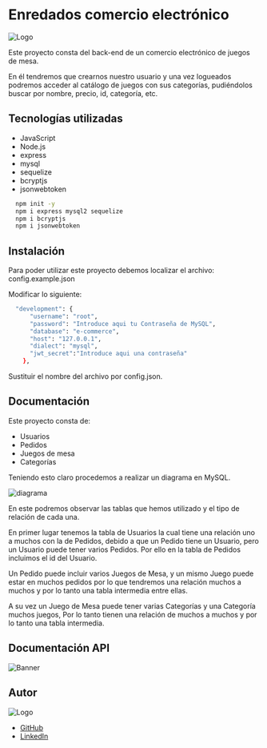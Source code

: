 
# Enredados comercio electrónico

![Logo](https://dev-to-uploads.s3.amazonaws.com/uploads/articles/th5xamgrr6se0x5ro4g6.png)


Este proyecto consta del back-end de un comercio electrónico de juegos de mesa.

En él tendremos que crearnos nuestro usuario y una vez logueados podremos acceder al catálogo de juegos con sus categorías, pudiéndolos buscar por nombre, precio, id, categoría, etc.


## Tecnologías utilizadas

- JavaScript
- Node.js
- express
- mysql
- sequelize
- bcryptjs
- jsonwebtoken

```bash
  npm init -y
  npm i express mysql2 sequelize
  npm i bcryptjs
  npm i jsonwebtoken
```


## Instalación

Para poder utilizar este proyecto debemos localizar el archivo: config.example.json

Modificar lo siguiente:

```bash
  "development": {
      "username": "root",
      "password": "Introduce aqui tu Contraseña de MySQL",
      "database": "e-commerce",
      "host": "127.0.0.1",
      "dialect": "mysql",
      "jwt_secret":"Introduce aqui una contraseña"
    },
```
Sustituir el nombre del archivo por config.json.   


## Documentación

Este proyecto consta de:
- Usuarios
- Pedidos
- Juegos de mesa
- Categorías

Teniendo esto claro procedemos a realizar un diagrama en MySQL.

![diagrama](https://github.com/JuanjoSalas/e-commerce/assets/161235632/9a36760d-fc2d-48a1-a388-1a8396cb3461)


En este podremos observar las tablas que hemos utilizado y el tipo de relación de cada una.

En primer lugar tenemos la tabla de Usuarios la cual tiene una relación uno a muchos con la de Pedidos, debido a que un Pedido tiene un Usuario, pero un Usuario puede tener varios Pedidos.
Por ello en la tabla de Pedidos incluimos el id del Usuario.

Un Pedido puede incluir varios Juegos de Mesa, y un mismo Juego puede estar en muchos pedidos por lo que tendremos una relación muchos a muchos y por lo tanto una tabla intermedia entre ellas.

A  su vez un Juego de Mesa puede tener varias Categorías y una Categoría muchos juegos, Por lo tanto tienen una relación de muchos a muchos y por lo tanto una tabla intermedia.


## Documentación API

![Banner](https://github.com/JuanjoSalas/e-commerce/assets/161235632/b18d008b-dbc5-4b10-8323-3e0a135fe97d)


## Autor

![Logo](https://dev-to-uploads.s3.amazonaws.com/uploads/articles/th5xamgrr6se0x5ro4g6.png)

- [GitHub](https://www.github.com/JuanjoSalas)
- [LinkedIn](https://www.linkedin.com/in/juanjo-salas-jiménez)
